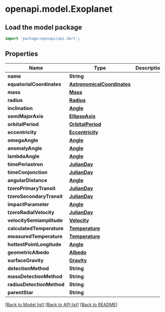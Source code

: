 # openapi.model.Exoplanet

## Load the model package
```dart
import 'package:openapi/api.dart';
```

## Properties
Name | Type | Description | Notes
------------ | ------------- | ------------- | -------------
**name** | **String** |  | 
**equatorialCoordinates** | [**AstronomicalCoordinates**](AstronomicalCoordinates.md) |  | [optional] 
**mass** | [**Mass**](Mass.md) |  | [optional] 
**radius** | [**Radius**](Radius.md) |  | [optional] 
**inclination** | [**Angle**](Angle.md) |  | [optional] 
**semiMajorAxis** | [**EllipseAxis**](EllipseAxis.md) |  | [optional] 
**orbitalPeriod** | [**OrbitalPeriod**](OrbitalPeriod.md) |  | [optional] 
**eccentricity** | [**Eccentricity**](Eccentricity.md) |  | [optional] 
**omegaAngle** | [**Angle**](Angle.md) |  | [optional] 
**anomalyAngle** | [**Angle**](Angle.md) |  | [optional] 
**lambdaAngle** | [**Angle**](Angle.md) |  | [optional] 
**timePeriastron** | [**JulianDay**](JulianDay.md) |  | [optional] 
**timeConjonction** | [**JulianDay**](JulianDay.md) |  | [optional] 
**angularDistance** | [**Angle**](Angle.md) |  | [optional] 
**tzeroPrimaryTransit** | [**JulianDay**](JulianDay.md) |  | [optional] 
**tzeroSecondaryTransit** | [**JulianDay**](JulianDay.md) |  | [optional] 
**impactParameter** | [**Angle**](Angle.md) |  | [optional] 
**tzeroRadialVelocity** | [**JulianDay**](JulianDay.md) |  | [optional] 
**velocitySemiamplitude** | [**Velocity**](Velocity.md) |  | [optional] 
**calculatedTemperature** | [**Temperature**](Temperature.md) |  | [optional] 
**measuredTemperature** | [**Temperature**](Temperature.md) |  | [optional] 
**hottestPointLongitude** | [**Angle**](Angle.md) |  | [optional] 
**geometricAlbedo** | [**Albedo**](Albedo.md) |  | [optional] 
**surfaceGravity** | [**Gravity**](Gravity.md) |  | [optional] 
**detectionMethod** | **String** |  | 
**massDetectionMethod** | **String** |  | 
**radiusDetectionMethod** | **String** |  | 
**parentStar** | **String** |  | 

[[Back to Model list]](../README.md#documentation-for-models) [[Back to API list]](../README.md#documentation-for-api-endpoints) [[Back to README]](../README.md)


